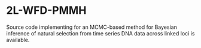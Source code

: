 # 2L-WFD-PMMH
Source code implementing for an MCMC-based method for Bayesian inference of natural selection from time series DNA data across linked loci is available.
